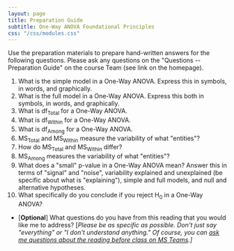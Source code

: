 ```yaml
---
layout: page
title: Preparation Guide
subtitle: One-Way ANOVA Foundational Principles
css: "/css/modules.css"
---
```


<div class="alert alert-warning">
Use the preparation materials to prepare hand-written answers for the following questions. Please ask any questions on the "Questions -- Preparation Guide" on the course Team (see link on the homepage).
</div>

1. What is the simple model in a One-Way ANOVA. Express this in symbols, in words, and graphically.
1. What is the full model in a One-Way ANOVA. Express this both in symbols, in words, and graphically.
1. What is df<sub>Total</sub> for a One-Way ANOVA.
1. What is df<sub>Within</sub> for a One-Way ANOVA.
1. What is df<sub>Among</sub> for a One-Way ANOVA.
1. MS<sub>Total</sub> and MS<sub>Within</sub> measure the variability of what "entities"?
1. How do MS<sub>Total</sub> and MS<sub>Within</sub> differ?
1. MS<sub>Among</sub> measures the variability of what "entities"?
1. What does a "small" p-value in a One-Way ANOVA mean? Answer this in terms of "signal" and "noise", variability explained and unexplained (be specific about what is "explaining"), simple and full models, and null and alternative hypotheses.
1. What specifically do you conclude if you reject H<sub>0</sub> in a One-Way ANOVA?

<ul>
<li>[<b>Optional</b>] What questions do you have from this reading that you would like me to address? [<i>Please be as specific as possible. Don't just say "everything" or "I don't understand anything." Of course, you can <a href="https://teams.microsoft.com/l/channel/19%3aebdb6d98f8c748818228211aeea11139%40thread.tacv2/Class%2520Preparation%2520Reading%2520Questions?groupId=6aaae687-f6ed-4518-b9ed-3986bc9e6f4f&tenantId=b70d8bab-80b6-4766-b5da-fcfdabdf71c7" target="_blank">ask me questions about the reading before class on MS Teams</a>.]</i></li>
</ul>
